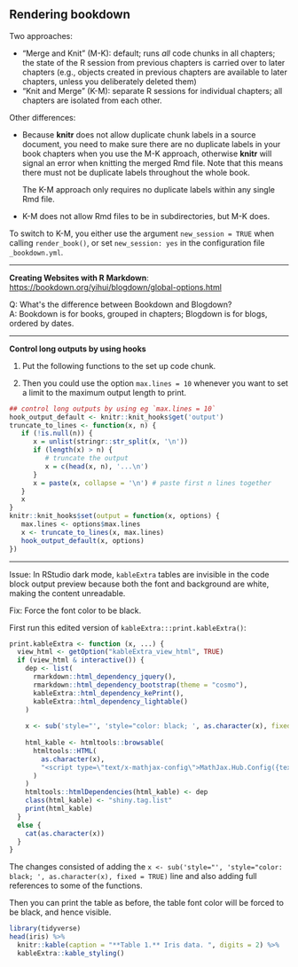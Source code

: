 ## Rendering bookdown

Two approaches:

- “Merge and Knit” (M-K): default; runs *all* code chunks in all chapters; the state of the R session from previous chapters is carried over to later chapters (e.g., objects created in previous chapters are available to later chapters, unless you deliberately deleted them)
- “Knit and Merge” (K-M): separate R sessions for individual chapters; all chapters are isolated from each other.

Other differences:

- Because **knitr** does not allow duplicate chunk labels in a source document, you need to make sure there are no duplicate labels in your book chapters when you use the M-K approach, otherwise **knitr** will signal an error when knitting the merged Rmd file. Note that this means there must not be duplicate labels throughout the whole book. 

  The K-M approach only requires no duplicate labels within any single Rmd file.

- K-M does not allow Rmd files to be in subdirectories, but M-K does.

To switch to K-M, you either use the argument `new_session = TRUE` when calling `render_book()`, or set `new_session: yes` in the configuration file `_bookdown.yml`.



___

**Creating Websites with R Markdown**: <https://bookdown.org/yihui/blogdown/global-options.html>

Q: What's the difference between Bookdown and Blogdown?  
A: Bookdown is for books, grouped in chapters; Blogdown is for blogs, ordered by dates.



___

**Control long outputs by using hooks**

1. Put the following functions to the set up code chunk.

2. Then you could use the option `max.lines = 10` whenever you want to set a limit to the maximum output length to print.

```r
## control long outputs by using eg `max.lines = 10`
hook_output_default <- knitr::knit_hooks$get('output')
truncate_to_lines <- function(x, n) {
   if (!is.null(n)) {
      x = unlist(stringr::str_split(x, '\n'))
      if (length(x) > n) {
         # truncate the output
         x = c(head(x, n), '...\n')
      }
      x = paste(x, collapse = '\n') # paste first n lines together
   }
   x
}
knitr::knit_hooks$set(output = function(x, options) {
   max.lines <- options$max.lines
   x <- truncate_to_lines(x, max.lines)
   hook_output_default(x, options)
})
```

--------------------------------------------------------------------------------

Issue: In RStudio dark mode, `kableExtra` tables are invisible in the code block output preview because both the font and background are white, making the content unreadable.

Fix: Force the font color to be black. 

First run this edited version of `kableExtra:::print.kableExtra()`:


```r
print.kableExtra <- function (x, ...) {
  view_html <- getOption("kableExtra_view_html", TRUE)
  if (view_html & interactive()) {
    dep <- list(
      rmarkdown::html_dependency_jquery(), 
      rmarkdown::html_dependency_bootstrap(theme = "cosmo"), 
      kableExtra::html_dependency_kePrint(), 
      kableExtra::html_dependency_lightable()
    )
    
    x <- sub('style="', 'style="color: black; ', as.character(x), fixed = TRUE)
        
    html_kable <- htmltools::browsable(
      htmltools::HTML(
        as.character(x), 
        "<script type=\"text/x-mathjax-config\">MathJax.Hub.Config({tex2jax: {inlineMath: [[\"$\",\"$\"]]}})</script><script async src=\"https://mathjax.rstudio.com/latest/MathJax.js?config=TeX-AMS-MML_HTMLorMML\"></script>"
      )
    )
    htmltools::htmlDependencies(html_kable) <- dep
    class(html_kable) <- "shiny.tag.list"
    print(html_kable)
  }
  else {
    cat(as.character(x))
  }
}
```

The changes consisted of adding the `x <- sub('style="', 'style="color: black; ', as.character(x), fixed = TRUE)` line and also adding full references to some of the functions.

Then you can print the table as before, the table font color will be forced to be black, and hence visible.

```r
library(tidyverse)
head(iris) %>% 
  knitr::kable(caption = "**Table 1.** Iris data. ", digits = 2) %>% 
  kableExtra::kable_styling()
```


